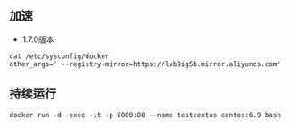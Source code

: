 ## 加速

- 1.7.0版本
```
cat /etc/sysconfig/docker
other_args=' --registry-mirror=https://lvb9ig5b.mirror.aliyuncs.com'
```
## 持续运行
```
docker run -d -exec -it -p 8000:80 --name testcentos centos:6.9 bash
```

